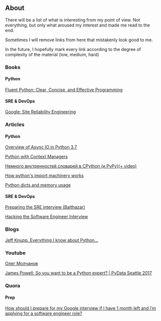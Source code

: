 ## About

There will be a list of what is interesting from my point of view. 
Not everything, but only what aroused my interest and made me read to the end. 

Sometimes I will remove links from here that mistakenly look good to me.

In the future, I hopefully mark every link according to the degree of complexity of the material (low, medium, hard)

### Books

#### Python

<a href="https://www.amazon.com/Fluent-Python-Concise-Effective-Programming/dp/1491946008">Fluent Python: Clear, Concise, and Effective Programming</a>

#### SRE & DevOps

<a href="https://landing.google.com/sre/sre-book/toc/index.html">Google: Site Reliability Engineering</a>

### Articles

#### Python

<a href="https://stackabuse.com/overview-of-async-io-in-python-3-7/">Overview of Async IO in Python 3.7</a>

<a href="https://jeffknupp.com/blog/2016/03/07/python-with-context-managers/">Python with Context Managers</a> 

<a href="https://habr.com/ru/post/432996">Немного внутренностей словарей в CPython (и PyPy)(+ video)</a>

<a href="https://manikos.github.io/how-pythons-import-machinery-works">How python's import machinery works</a>

<a href="https://lerner.co.il/2019/05/12/python-dicts-and-memory-usage">Python dicts and memory usage</a>


#### SRE & DevOps


<a href="https://blog.balthazar-rouberol.com/preparing-the-sre-interview">Preparing the SRE interview (Balthazar)</a>

<a href="https://puncsky.com/hacking-the-software-engineer-interview">Hacking the Software Engineer Interview</a>




### Blogs

<a href="https://jeffknupp.com/blog">Jeff Knupp. Everything I know about Python...</a>

### Youtube

<a href="https://www.youtube.com/user/zaemiel">Олег Молчанов</a>

<a href="https://www.youtube.com/watch?v=cKPlPJyQrt4">James Powell: So you want to be a Python expert? | PyData Seattle 2017</a>

### Quora

#### Prep
<a href="https://www.quora.com/How-should-I-prepare-for-my-Google-interview-if-I-have-1-month-left-and-I%E2%80%99m-applying-for-a-software-engineer-role">How should I prepare for my Google interview if I have 1 month left and I’m applying for a software engineer role?</a>